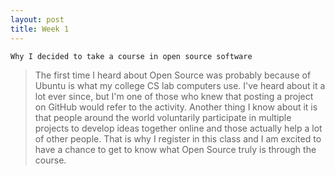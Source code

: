 ```yaml
---
layout: post
title: Week 1
---
```


`Why I decided to take a course in open source software`

>The first time I heard about Open Source was probably because of Ubuntu is what my college CS lab computers use. I've heard about it a lot ever since, but I'm one of those who knew that posting a project on GitHub would refer to the activity. Another thing I know about it is that people around the world voluntarily participate in multiple projects to develop ideas together online and those actually help a lot of other people. That is why I register in this class and I am excited to have a chance to get to know what Open Source truly is through the course.
